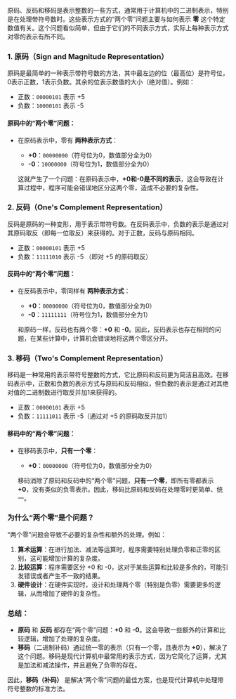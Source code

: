 原码、反码和移码是表示整数的一些方式，通常用于计算机中的二进制表示，特别是在处理带符号数时。这些表示方式的“两个零”问题主要与如何表示 **零** 这个特定数值有关。这个问题看似简单，但由于它们的不同表示方式，实际上每种表示方式对零的表示有所不同。

### 1. **原码（Sign and Magnitude Representation）**
原码是最简单的一种表示带符号数的方法，其中最左边的位（最高位）是符号位，0表示正数，1表示负数。其余的位表示数值的大小（绝对值）。例如：
- 正数：`00000101` 表示 +5
- 负数：`10000101` 表示 -5

#### **原码中的“两个零”问题**：
- 在原码表示中，零有 **两种表示方式**：
  - **+0**：`00000000`（符号位为0，数值部分全为0）
  - **-0**：`10000000`（符号位为1，数值部分全为0）

  这就产生了一个问题：在原码表示中，**+0和-0是不同的表示**，这会导致在计算过程中，程序可能会错误地区分这两个零，造成不必要的复杂性。

### 2. **反码（One's Complement Representation）**
反码是原码的一种变形，用于表示带符号数。在反码表示中，负数的表示是通过对其原码取反（即每一位取反）来获得的。对于正数，反码与原码相同。

- 正数：`00000101` 表示 +5
- 负数：`11111010` 表示 -5 （即对 +5 的原码取反）

#### **反码中的“两个零”问题**：
- 在反码表示中，零同样有 **两种表示方式**：
  - **+0**：`00000000`（符号位为0，数值部分全为0）
  - **-0**：`11111111`（符号位为1，数值部分全为1）

  和原码一样，反码也有两个零：**+0** 和 **-0**。因此，反码表示也存在相同的问题，在某些计算中，计算机会错误地将这两个零区分开。

### 3. **移码（Two's Complement Representation）**
移码是一种常用的表示带符号整数的方式，它比原码和反码更为简洁且高效。在移码表示中，正数和负数的表示方式与原码和反码相似，但负数的表示是通过对其绝对值的二进制数进行取反并加1来获得的。

- 正数：`00000101` 表示 +5
- 负数：`11111011` 表示 -5（通过对 +5 的原码取反并加1）

#### **移码中的“两个零”问题**：
- 在移码表示中，**只有一个零**：
  - **+0**：`00000000`（符号位为0，数值部分全为0）
  
  移码消除了原码和反码中的“两个零”问题，**只有一个零**，即所有零都表示 **+0**，没有类似的负零表示。因此，移码比原码和反码在处理零时更简单、统一。

### 为什么“两个零”是个问题？
“两个零”问题会导致不必要的复杂性和额外的处理。例如：
1. **算术运算**：在进行加法、减法等运算时，程序需要特别处理负零和正零的区别，这可能增加计算的复杂度。
2. **比较运算**：程序需要区分 +0 和 -0，这对于某些运算和比较是多余的，可能引发错误或者产生不一致的结果。
3. **硬件设计**：在硬件实现时，设计和处理两个零（特别是负零）需要更多的逻辑，从而增加了硬件的复杂性。

### 总结：
- **原码** 和 **反码** 都存在“两个零”问题：**+0** 和 **-0**。这会导致一些额外的计算和比较逻辑，增加了处理的复杂度。
- **移码**（二进制补码）通过统一零的表示（只有一个零，且表示为 **+0**），解决了这个问题。移码是现代计算机中最常用的表示方式，因为它简化了运算，尤其是加法和减法操作，并且避免了负零的存在。

因此，**移码（补码）** 是解决“两个零”问题的最佳方案，也是现代计算机中处理带符号整数的标准方法。